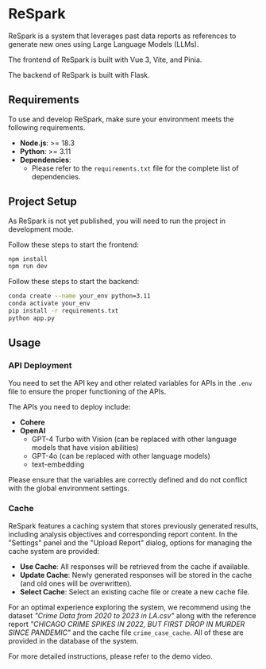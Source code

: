 # ReSpark

ReSpark is a system that leverages past data reports as references to generate new ones using Large Language Models (LLMs).

The frontend of ReSpark is built with Vue 3, Vite, and Pinia.

The backend of ReSpark is built with Flask.

## Requirements

To use and develop ReSpark, make sure your environment meets the following requirements.

* **Node.js**: >= 18.3
* **Python**: >= 3.11
* **Dependencies**:
  * Please refer to the `requirements.txt` file for the complete list of dependencies.

## Project Setup

As ReSpark is not yet published, you will need to run the project in development mode.

Follow these steps to start the frontend:

```bash
npm install
npm run dev
```

Follow these steps to start the backend:

```bash
conda create --name your_env python=3.11
conda activate your_env
pip install -r requirements.txt 
python app.py
```

## Usage

### API Deployment

You need to set the API key and other related variables for APIs in the `.env` file to ensure the proper functioning of the APIs.

The APIs you need to deploy include:

* **Cohere**
* **OpenAI**
  * GPT-4 Turbo with Vision (can be replaced with other language models that have vision abilities)
  * GPT-4o (can be replaced with other language models)
  * text-embedding

Please ensure that the variables are correctly defined and do not conflict with the global environment settings.

### Cache

ReSpark features a caching system that stores previously generated results, including analysis objectives and corresponding report content. In the "Settings" panel and the "Upload Report" dialog, options for managing the cache system are provided:

- **Use Cache**: All responses will be retrieved from the cache if available.
- **Update Cache**: Newly generated responses will be stored in the cache (and old ones will be overwritten).
- **Select Cache**: Select an existing cache file or create a new cache file. 

For an optimal experience exploring the system, we recommend using the dataset *"Crime Data from 2020 to 2023 in LA.csv"* along with the reference report *"CHICAGO CRIME SPIKES IN 2022, BUT FIRST DROP IN MURDER SINCE PANDEMIC"* and the cache file `crime_case_cache`. All of these are provided in the database of the system.

For more detailed instructions, please refer to the demo video.